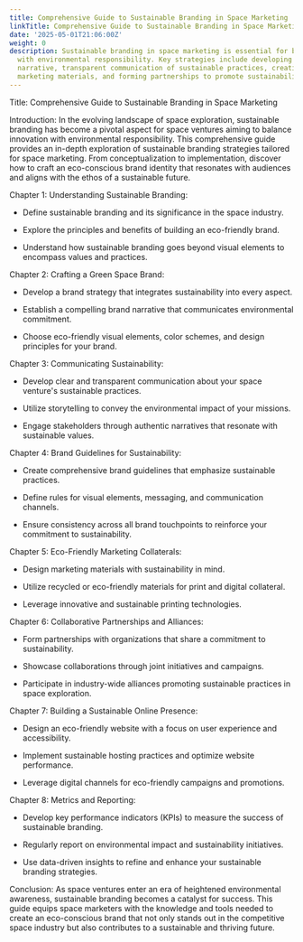 ```yaml
---
title: Comprehensive Guide to Sustainable Branding in Space Marketing
linkTitle: Comprehensive Guide to Sustainable Branding in Space Marketing
date: '2025-05-01T21:06:00Z'
weight: 0
description: Sustainable branding in space marketing is essential for balancing innovation
  with environmental responsibility. Key strategies include developing a green brand
  narrative, transparent communication of sustainable practices, creating eco-friendly
  marketing materials, and forming partnerships to promote sustainability in the industry.
---
```



Title: Comprehensive Guide to Sustainable Branding in Space Marketing

Introduction:
In the evolving landscape of space exploration, sustainable branding has become a pivotal aspect for space ventures aiming to balance innovation with environmental responsibility. This comprehensive guide provides an in-depth exploration of sustainable branding strategies tailored for space marketing. From conceptualization to implementation, discover how to craft an eco-conscious brand identity that resonates with audiences and aligns with the ethos of a sustainable future.

Chapter 1: Understanding Sustainable Branding:

- Define sustainable branding and its significance in the space industry.

- Explore the principles and benefits of building an eco-friendly brand.

- Understand how sustainable branding goes beyond visual elements to encompass values and practices.

Chapter 2: Crafting a Green Space Brand:

- Develop a brand strategy that integrates sustainability into every aspect.

- Establish a compelling brand narrative that communicates environmental commitment.

- Choose eco-friendly visual elements, color schemes, and design principles for your brand.

Chapter 3: Communicating Sustainability:

- Develop clear and transparent communication about your space venture's sustainable practices.

- Utilize storytelling to convey the environmental impact of your missions.

- Engage stakeholders through authentic narratives that resonate with sustainable values.

Chapter 4: Brand Guidelines for Sustainability:

- Create comprehensive brand guidelines that emphasize sustainable practices.

- Define rules for visual elements, messaging, and communication channels.

- Ensure consistency across all brand touchpoints to reinforce your commitment to sustainability.

Chapter 5: Eco-Friendly Marketing Collaterals:

- Design marketing materials with sustainability in mind.

- Utilize recycled or eco-friendly materials for print and digital collateral.

- Leverage innovative and sustainable printing technologies.

Chapter 6: Collaborative Partnerships and Alliances:

- Form partnerships with organizations that share a commitment to sustainability.

- Showcase collaborations through joint initiatives and campaigns.

- Participate in industry-wide alliances promoting sustainable practices in space exploration.

Chapter 7: Building a Sustainable Online Presence:

- Design an eco-friendly website with a focus on user experience and accessibility.

- Implement sustainable hosting practices and optimize website performance.

- Leverage digital channels for eco-friendly campaigns and promotions.

Chapter 8: Metrics and Reporting:

- Develop key performance indicators (KPIs) to measure the success of sustainable branding.

- Regularly report on environmental impact and sustainability initiatives.

- Use data-driven insights to refine and enhance your sustainable branding strategies.

Conclusion:
As space ventures enter an era of heightened environmental awareness, sustainable branding becomes a catalyst for success. This guide equips space marketers with the knowledge and tools needed to create an eco-conscious brand that not only stands out in the competitive space industry but also contributes to a sustainable and thriving future.